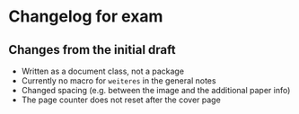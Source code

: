 # Changelog for exam

## Changes from the initial draft

* Written as a document class, not a package
* Currently no macro for `weiteres` in the general notes
* Changed spacing (e.g. between the image and the additional paper info)
* The page counter does not reset after the cover page
